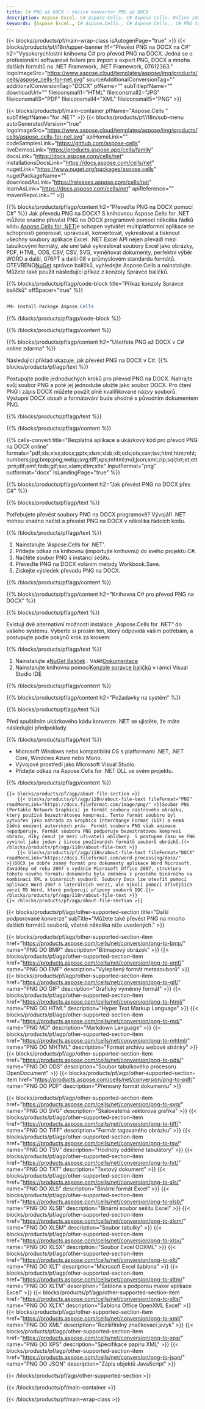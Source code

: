 ```yaml
---
title: C# PNG až DOCX - Online konvertor PNG až DOCX
description: Aspose Excel. C# Aspose.Cells. C# Aspose Cells. Online zdarma C# Převést PNG na DOCX uložit formát. C# PNG až DOCX formát. Uložte si PNG až DOCX C#.
keywords: [Aspose Excel., C# Aspose.Cells., C# Aspose Cells., C# PNG to DOCX saveformat., Free Online PNG to DOCX C#., C# Convert PNG to DOCX]
---
```

{{< blocks/products/pf/main-wrap-class isAutogenPage="true" >}}
{{< blocks/products/pf/i18n/upper-banner h1="Převést PNG na DOCX na C#" h2="Vysokorychlostní knihovna C# pro převod PNG na DOCX. Jedná se o profesionální softwarové řešení pro import a export PNG, DOCX a mnoha dalších formátů na .NET Framework, .NET Framework, 07612363." logoImageSrc="https://www.aspose.cloud/templates/aspose/img/products/cells/aspose_cells-for-net.svg" sourceAdditionalConversionTag="" additionalConversionTag="DOCX" pfName="" subTitlepfName="" downloadUrl="" fileiconsmall1="HTML" fileiconsmall2="JPG" fileiconsmall3="PDF" fileiconsmall4="XML" fileiconsmall5="PNG" >}}

{{< blocks/products/pf/main-container pfName="Aspose.Cells " subTitlepfName="for .NET" >}}
{{< blocks/products/pf/i18n/sub-menu autoGeneratedVersion="true" logoImageSrc="https://www.aspose.cloud/templates/aspose/img/products/cells/aspose_cells-for-net.svg" apiHomeLink="" codeSamplesLink="https://github.com/aspose-cells" liveDemosLink="https://products.aspose.app/cells/family" docsLink="https://docs.aspose.com/cells/net" installationsDocsLink="https://docs.aspose.com/cells/net" nugetLink="https://www.nuget.org/packages/aspose.cells" nugetPackageName="" downloadAsLink="https://releases.aspose.com/cells/net" learnAsLink="https://docs.aspose.com/cells/net" apiReference="" mavenRepoLink="" >}}

{{% blocks/products/pf/agp/content h2="Převeďte PNG na DOCX pomocí C#" %}}
Jak převedu PNG na DOCX? S knihovnou Aspose.Cells for .NET můžete snadno převést PNG na DOCX programově pomocí několika řádků kódu.[Aspose.Cells for .NET](https://products.aspose.com/cells/net)je schopen vytvářet multiplatformní aplikace se schopností generovat, upravovat, konvertovat, vykreslovat a tisknout všechny soubory aplikace Excel. .NET Excel API nejen převádí mezi tabulkovými formáty, ale umí také vykreslovat soubory Excel jako obrázky, PDF, HTML, ODS, CSV, CSV, SVG, vyměňovat dokumenty, perfektní výběr WORD a další, 076PT a další 08 v průmyslovém standardu formátů. OTEVŘENO[NuGet](https://www.nuget.org/packages/aspose.cells) správce balíčků, vyhledejte Aspose.Cells a nainstalujte. Můžete také použít následující příkaz z konzoly Správce balíčků.

{{% blocks/products/pf/agp/code-block title="Příkaz konzoly Správce balíčků" offSpacer="true" %}}

```cs

PM> Install-Package Aspose.Cells

```

{{% /blocks/products/pf/agp/code-block %}}

{{% /blocks/products/pf/agp/content %}}

{{% blocks/products/pf/agp/content h2="Ušetřete PNG až DOCX v C# online zdarma" %}}

Následující příklad ukazuje, jak převést PNG na DOCX v C#.
{{% blocks/products/pf/agp/text %}}

Postupujte podle jednoduchých kroků pro převod PNG na DOCX. Nahrajte svůj soubor PNG a poté jej jednoduše uložte jako soubor DOCX. Pro čtení PNG i zápis DOCX můžete použít plně kvalifikované názvy souborů. Výstupní DOCX obsah a formátování bude shodné s původním dokumentem PNG.

{{% /blocks/products/pf/agp/text %}}

{{% /blocks/products/pf/agp/content %}}

{{% cells-convert title="Bezplatná aplikace a ukázkový kód pro převod PNG na DOCX online" formats="pdf;xls;xlsx;docx;pptx;xlsm;xlsb;xlt;ods;ots;csv;tsv;html;htm;mht;numbers;jpg;bmp;png;webp;svg;tiff;xps;mhtml;md;json;xml;zip;sql;txt;et;ett;prn;dif;emf;fods;gif;sxc;xlam;xltm;xltx" InputFormat="png" outformat="docx" IsLandingPage="true" %}}

{{% blocks/products/pf/agp/content h2="Jak převést PNG na DOCX přes C#" %}}

{{% blocks/products/pf/agp/text %}}

Potřebujete převést soubory PNG na DOCX programově? Vývojáři .NET mohou snadno načíst a převést PNG na DOCX v několika řádcích kódu.

{{% /blocks/products/pf/agp/text %}}

1.  Nainstalujte 'Aspose.Cells for .NET'.
1.  Přidejte odkaz na knihovnu (importujte knihovnu) do svého projektu C#.
1.  Načtěte soubor PNG s instancí sešitu.
1.  Převeďte PNG na DOCX voláním metody Workbook.Save.
1.  Získejte výsledek převodu PNG na DOCX.

{{% /blocks/products/pf/agp/content %}}

{{% blocks/products/pf/agp/content h2="Knihovna C# pro převod PNG na DOCX" %}}

{{% blocks/products/pf/agp/text %}}

Existují dvě alternativní možnosti instalace „Aspose.Cells for .NET“ do vašeho systému. Vyberte si prosím ten, který odpovídá vašim potřebám, a postupujte podle pokynů krok za krokem:

{{% /blocks/products/pf/agp/text %}}

1.  Nainstalujte a[NuGet Balíček](https://www.nuget.org/packages/Aspose.Cells/) . Vidět[Dokumentace](https://docs.aspose.com/cells/net/installation/#install-asposecells-for-net-through-nuget)
1.  Nainstalujte knihovnu pomocí[Konzole správce balíčků](https://docs.aspose.com/cells/net/installation/#install-asposecells-using-the-package-manager-console) v rámci Visual Studio IDE

{{% /blocks/products/pf/agp/content %}}

{{% blocks/products/pf/agp/content h2="Požadavky na systém" %}}

{{% blocks/products/pf/agp/text %}}

 Před spuštěním ukázkového kódu konverze .NET se ujistěte, že máte následující předpoklady.

{{% /blocks/products/pf/agp/text %}}

-  Microsoft Windows nebo kompatibilní OS s platformami .NET, .NET Core, Windows Azure nebo Mono.
-  Vývojové prostředí jako Microsoft Visual Studio.
-  Přidejte odkaz na Aspose.Cells for .NET DLL ve svém projektu.

{{% /blocks/products/pf/agp/content %}}

<!-- aboutfile Starts -->
    {{< blocks/products/pf/agp/about-file-section >}}
        {{< blocks/products/pf/agp/i18n/about-file-text fileFormat="PNG" readMoreLink="https://docs.fileformat.com/image/png/" >}}Soubor PNG (Portable Network Graphics) je formát souboru rastrového obrázku, který používá bezeztrátovou kompresi. Tento formát souboru byl vytvořen jako náhrada za Graphics Interchange Format (GIF) a nemá žádná omezení autorských práv. Formát souboru PNG však animace nepodporuje. Formát souboru PNG podporuje bezeztrátovou kompresi obrazu, díky čemuž je mezi uživateli oblíbený. S postupem času se PNG vyvinul jako jeden z široce používaných formátů souborů obrázků.{{< /blocks/products/pf/agp/i18n/about-file-text >}}
        {{< blocks/products/pf/agp/i18n/about-file-text fileFormat="DOCX" readMoreLink="https://docs.fileformat.com/word-processing/docx/" >}}DOCX je dobře známý formát pro dokumenty aplikace Word Microsoft. Zaváděný od roku 2007 s vydáním Microsoft Office 2007, struktura tohoto nového formátu dokumentu byla změněna z prostého binárního na kombinaci XML a binárních souborů. Soubory Docx lze otevřít pomocí aplikace Word 2007 a laterálních verzí, ale nikoli pomocí dřívějších verzí MS Word, které podporují přípony souborů DOC.{{< /blocks/products/pf/agp/i18n/about-file-text >}}
    {{< /blocks/products/pf/agp/about-file-section >}}
<!-- aboutfile Ends -->

{{< blocks/products/pf/agp/other-supported-section title="Další podporované konverze" subTitle="Můžete také převést PNG na mnoho dalších formátů souborů, včetně několika níže uvedených." >}}

{{< blocks/products/pf/agp/other-supported-section-item href="https://products.aspose.com/cells/net/conversion/png-to-bmp/" name="PNG DO BMP" description="Bitmapový obrázek" >}}
{{< blocks/products/pf/agp/other-supported-section-item href="https://products.aspose.com/cells/net/conversion/png-to-emf/" name="PNG DO EMF" description="Vylepšený formát metasouborů" >}}
{{< blocks/products/pf/agp/other-supported-section-item href="https://products.aspose.com/cells/net/conversion/png-to-gif/" name="PNG DO GIF" description="Grafický výměnný formát" >}}
{{< blocks/products/pf/agp/other-supported-section-item href="https://products.aspose.com/cells/net/conversion/png-to-html/" name="PNG DO HTML" description="Hyper Text Markup Language" >}}
{{< blocks/products/pf/agp/other-supported-section-item href="https://products.aspose.com/cells/net/conversion/png-to-md/" name="PNG MD" description="Markdown Language" >}}
{{< blocks/products/pf/agp/other-supported-section-item href="https://products.aspose.com/cells/net/conversion/png-to-mhtml/" name="PNG DO MHTML" description="Formát archivu webové stránky" >}}
{{< blocks/products/pf/agp/other-supported-section-item href="https://products.aspose.com/cells/net/conversion/png-to-ods/" name="PNG DO ODS" description="Soubor tabulkového procesoru OpenDocument" >}}
{{< blocks/products/pf/agp/other-supported-section-item href="https://products.aspose.com/cells/net/conversion/png-to-pdf/" name="PNG DO PDF" description="Přenosný formát dokumentu" >}}

{{< blocks/products/pf/agp/other-supported-section-item href="https://products.aspose.com/cells/net/conversion/png-to-svg/" name="PNG DO SVG" description="Škálovatelná vektorová grafika" >}}
{{< blocks/products/pf/agp/other-supported-section-item href="https://products.aspose.com/cells/net/conversion/png-to-tiff/" name="PNG DO TIFF" description="Formát tagovaného obrázku" >}}
{{< blocks/products/pf/agp/other-supported-section-item href="https://products.aspose.com/cells/net/conversion/png-to-tsv/" name="PNG DO TSV" description="Hodnoty oddělené tabulátory" >}}
{{< blocks/products/pf/agp/other-supported-section-item href="https://products.aspose.com/cells/net/conversion/png-to-txt/" name="PNG DO TXT" description="Textový dokument" >}}
{{< blocks/products/pf/agp/other-supported-section-item href="https://products.aspose.com/cells/net/conversion/png-to-xls/" name="PNG DO XLS" description="Binární formát Excel" >}}
{{< blocks/products/pf/agp/other-supported-section-item href="https://products.aspose.com/cells/net/conversion/png-to-xlsb/" name="PNG DO XLSB" description="Binární soubor sešitu Excel" >}}
{{< blocks/products/pf/agp/other-supported-section-item href="https://products.aspose.com/cells/net/conversion/png-to-xlsm/" name="PNG DO XLSM" description="Soubor tabulky" >}}
{{< blocks/products/pf/agp/other-supported-section-item href="https://products.aspose.com/cells/net/conversion/png-to-xlsx/" name="PNG DO XLSX" description="Soubor Excel OOXML" >}}
{{< blocks/products/pf/agp/other-supported-section-item href="https://products.aspose.com/cells/net/conversion/png-to-xlt/" name="PNG DO XLT" description="Microsoft Excel šablona" >}}
{{< blocks/products/pf/agp/other-supported-section-item href="https://products.aspose.com/cells/net/conversion/png-to-xltm/" name="PNG DO XLTM" description="Šablona s podporou maker aplikace Excel" >}}
{{< blocks/products/pf/agp/other-supported-section-item href="https://products.aspose.com/cells/net/conversion/png-to-xltx/" name="PNG DO XLTX" description="Šablona Office OpenXML Excel" >}}
{{< blocks/products/pf/agp/other-supported-section-item href="https://products.aspose.com/cells/net/conversion/png-to-xml/" name="PNG DO XML" description="Rozšiřitelný značkovací jazyk" >}}
{{< blocks/products/pf/agp/other-supported-section-item href="https://products.aspose.com/cells/net/conversion/png-to-xps/" name="PNG DO XPS" description="Specifikace papíru XML" >}}
{{< blocks/products/pf/agp/other-supported-section-item href="https://products.aspose.com/cells/net/conversion/png-to-json/" name="PNG DO JSON" description="Zápis objektů JavaScript" >}}

{{< /blocks/products/pf/agp/other-supported-section >}}

{{< /blocks/products/pf/main-container >}}
    
{{< /blocks/products/pf/main-wrap-class >}}
